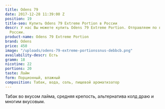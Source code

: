```yaml
---
title: Odens 79
date: 2017-12-28 11:39:00 Z
position: 19
title-seo: Купить Odens 79 Extreme Portion в России
descr: У нас Вы можете купить Odens 79 Extreme Portion. Отправляем по всей территории
  России.
product-name: Odens 79 Extreme Portion
brand: Odens
price: 450
image: "/uploads/odens-79-extreme-portionssnus-debbcb.png"
availability-descr: Есть
gramm: 18
nicotine: 22
portions: 20
taste: Лайм
form: Порционный, влажный
composition: Табак, вода, соль, пищевой ароматизатор
---
```


Табак во вкусом лайма, средняя крепость, альтернатива колд драю и многим вкусовым.
